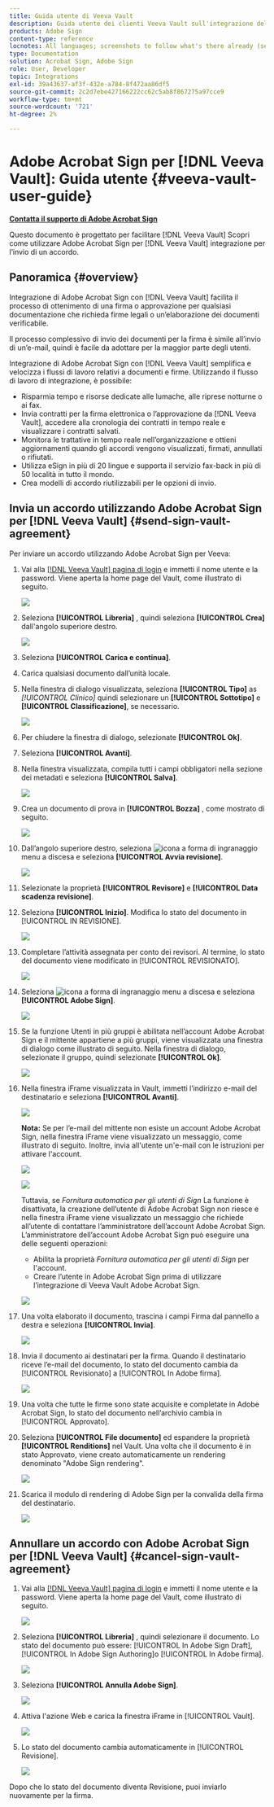 ```yaml
---
title: Guida utente di Veeva Vault
description: Guida utente dei clienti Veeva Vault sull'integrazione dell'Adobe Sign con Veeva
products: Adobe Sign
content-type: reference
locnotes: All languages; screenshots to follow what's there already (seems there is a mix within a given language version of the article)
type: Documentation
solution: Acrobat Sign, Adobe Sign
role: User, Developer
topic: Integrations
exl-id: 39a43637-af3f-432e-a784-8f472aa86df5
source-git-commit: 2c2d7ebe427166222cc62c5ab8f867275a97cce9
workflow-type: tm+mt
source-wordcount: '721'
ht-degree: 2%

---
```


# Adobe Acrobat Sign per [!DNL Veeva Vault]: Guida utente {#veeva-vault-user-guide}

[**Contatta il supporto di Adobe Acrobat Sign**](https://adobe.com/go/adobesign-support-center_it)

Questo documento è progettato per facilitare [!DNL Veeva Vault] Scopri come utilizzare Adobe Acrobat Sign per [!DNL Veeva Vault] integrazione per l’invio di un accordo.

## Panoramica {#overview}

Integrazione di Adobe Acrobat Sign con [!DNL Veeva Vault] facilita il processo di ottenimento di una firma o approvazione per qualsiasi documentazione che richieda firme legali o un’elaborazione dei documenti verificabile.

Il processo complessivo di invio dei documenti per la firma è simile all’invio di un’e-mail, quindi è facile da adottare per la maggior parte degli utenti.

Integrazione di Adobe Acrobat Sign con [!DNL Veeva Vault] semplifica e velocizza i flussi di lavoro relativi a documenti e firme. Utilizzando il flusso di lavoro di integrazione, è possibile:

* Risparmia tempo e risorse dedicate alle lumache, alle riprese notturne o ai fax.
* Invia contratti per la firma elettronica o l’approvazione da [!DNL Veeva Vault], accedere alla cronologia dei contratti in tempo reale e visualizzare i contratti salvati.
* Monitora le trattative in tempo reale nell’organizzazione e ottieni aggiornamenti quando gli accordi vengono visualizzati, firmati, annullati o rifiutati.
* Utilizza eSign in più di 20 lingue e supporta il servizio fax-back in più di 50 località in tutto il mondo.
* Crea modelli di accordo riutilizzabili per le opzioni di invio.

## Invia un accordo utilizzando Adobe Acrobat Sign per [!DNL Veeva Vault] {#send-sign-vault-agreement}

Per inviare un accordo utilizzando Adobe Acrobat Sign per Veeva:

1. Vai alla [[!DNL Veeva Vault] pagina di login](https://login.veevavault.com/) e immetti il nome utente e la password. Viene aperta la home page del Vault, come illustrato di seguito.

   ![](images/vault-home.png)

1. Seleziona **[!UICONTROL Libreria]** , quindi seleziona **[!UICONTROL Crea]** dall&#39;angolo superiore destro.

   ![](images/create-library.png)

1. Seleziona **[!UICONTROL Carica e continua]**.

1. Carica qualsiasi documento dall’unità locale.

1. Nella finestra di dialogo visualizzata, seleziona **[!UICONTROL Tipo]** as *[!UICONTROL Clinico]* quindi selezionare un **[!UICONTROL Sottotipo]** e **[!UICONTROL Classificazione]**, se necessario.

   ![](images/choose-document-type.png)

1. Per chiudere la finestra di dialogo, selezionate **[!UICONTROL Ok]**.

1. Seleziona **[!UICONTROL Avanti]**.

1. Nella finestra visualizzata, compila tutti i campi obbligatori nella sezione dei metadati e seleziona **[!UICONTROL Salva]**.

   ![](images/metadata-details.png)

1. Crea un documento di prova in **[!UICONTROL Bozza]** , come mostrato di seguito.

   ![](images/document-draft.png)

1. Dall’angolo superiore destro, seleziona ![icona a forma di ingranaggio](images/icon-gear.png) menu a discesa e seleziona **[!UICONTROL Avvia revisione]**.

   ![](images/start-review.png)

1. Selezionate la proprietà **[!UICONTROL Revisore]** e **[!UICONTROL Data scadenza revisione]**.

1. Seleziona **[!UICONTROL Inizio]**. Modifica lo stato del documento in [!UICONTROL IN REVISIONE].

   ![](images/in-review.png)

1. Completare l’attività assegnata per conto dei revisori. Al termine, lo stato del documento viene modificato in [!UICONTROL REVISIONATO].

   ![](images/reviewed-status.png)

1. Seleziona ![icona a forma di ingranaggio](images/icon-gear.png) menu a discesa e seleziona **[!UICONTROL Adobe Sign]**.

   ![](images/select-adobe-sign.png)

1. Se la funzione Utenti in più gruppi è abilitata nell’account Adobe Acrobat Sign e il mittente appartiene a più gruppi, viene visualizzata una finestra di dialogo come illustrato di seguito. Nella finestra di dialogo, selezionate il gruppo, quindi selezionate **[!UICONTROL Ok]**.

   ![](images/umg-dialog.png)

1. Nella finestra iFrame visualizzata in Vault, immetti l’indirizzo e-mail del destinatario e seleziona **[!UICONTROL Avanti]**.

   ![](images/iframe.png)

   **Nota:** Se per l’e-mail del mittente non esiste un account Adobe Acrobat Sign, nella finestra iFrame viene visualizzato un messaggio, come illustrato di seguito. Inoltre, invia all&#39;utente un&#39;e-mail con le istruzioni per attivare l&#39;account.

   ![](images/iFrame-registration-message.png)

   ![](images/iFrame-confirm-email.png)

   Tuttavia, se *Fornitura automatica per gli utenti di Sign* La funzione è disattivata, la creazione dell’utente di Adobe Acrobat Sign non riesce e nella finestra iFrame viene visualizzato un messaggio che richiede all’utente di contattare l’amministratore dell’account Adobe Acrobat Sign. L’amministratore dell’account Adobe Acrobat Sign può eseguire una delle seguenti operazioni:

   * Abilita la proprietà *Fornitura automatica per gli utenti di Sign* per l&#39;account.
   * Creare l’utente in Adobe Acrobat Sign prima di utilizzare l’integrazione di Veeva Vault Adobe Acrobat Sign.

   ![](images/iFrame-contact-administrator.png)

1. Una volta elaborato il documento, trascina i campi Firma dal pannello a destra e seleziona **[!UICONTROL Invia]**.

   ![](images/add-signature-fields.png)

1. Invia il documento ai destinatari per la firma. Quando il destinatario riceve l’e-mail del documento, lo stato del documento cambia da [!UICONTROL Revisionato] a [!UICONTROL In Adobe firma].

   ![](images/in-adobe-signing.png)

1. Una volta che tutte le firme sono state acquisite e completate in Adobe Acrobat Sign, lo stato del documento nell’archivio cambia in [!UICONTROL Approvato].

1. Seleziona **[!UICONTROL File documento]** ed espandere la proprietà **[!UICONTROL Renditions]** nel Vault. Una volta che il documento è in stato Approvato, viene creato automaticamente un rendering denominato &quot;Adobe Sign rendering&quot;.

   ![](images/document-files.png)

1. Scarica il modulo di rendering di Adobe Sign per la convalida della firma del destinatario.

   ![](images/verify-signature.png)

## Annullare un accordo con Adobe Acrobat Sign per [!DNL Veeva Vault] {#cancel-sign-vault-agreement}

1. Vai alla [[!DNL Veeva Vault] pagina di login](https://login.veevavault.com/) e immetti il nome utente e la password. Viene aperta la home page del Vault, come illustrato di seguito.

   ![](images/vault-home.png)

1. Seleziona **[!UICONTROL Libreria]** , quindi selezionare il documento. Lo stato del documento può essere: [!UICONTROL In Adobe Sign Draft], [!UICONTROL In Adobe Sign Authoring]o [!UICONTROL In Adobe firma].

   ![](images/document-adobe-sign-authoring.png)

1. Seleziona **[!UICONTROL Annulla Adobe Sign]**.

   ![](images/cancel-document.png)

1. Attiva l&#39;azione Web e carica la finestra iFrame in [!UICONTROL Vault].

   ![](images/cancelled-document.png)

1. Lo stato del documento cambia automaticamente in [!UICONTROL Revisione].

   ![](images/cancel-reviewed.png)

Dopo che lo stato del documento diventa Revisione, puoi inviarlo nuovamente per la firma.

